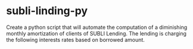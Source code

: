 # subli-linding-py

Create a python script that will automate the computation of a diminishing monthly amortization of clients of SUBLI Lending. The lending is charging the following interests rates based on borrowed amount.